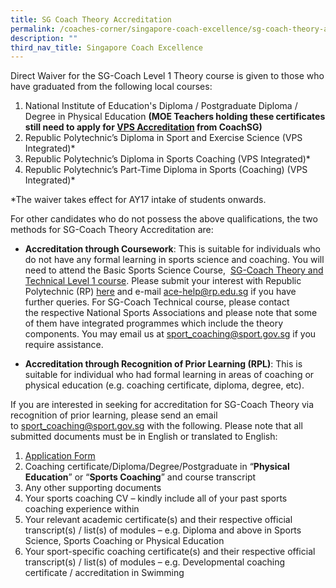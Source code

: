 ```yaml
---
title: SG Coach Theory Accreditation
permalink: /coaches-corner/singapore-coach-excellence/sg-coach-theory-accreditation/
description: ""
third_nav_title: Singapore Coach Excellence
---
```

Direct Waiver for the SG-Coach Level 1 Theory course is given to those who have graduated from the following local courses: 

1.  National Institute of Education's Diploma / Postgraduate Diploma / Degree in Physical Education **(MOE Teachers holding these certificates still need to apply for [VPS Accreditation](/sports-education/value-and-principles-in-sport/) from CoachSG)**
2.  Republic Polytechnic’s Diploma in Sport and Exercise Science (VPS Integrated)\*
3.  Republic Polytechnic’s Diploma in Sports Coaching (VPS Integrated)\*
4.  Republic Polytechnic’s Part-Time Diploma in Sports (Coaching) (VPS Integrated)\*

\*The waiver takes effect for AY17 intake of students onwards.

For other candidates who do not possess the above qualifications, the two methods for SG-Coach Theory Accreditation are:

*   **Accreditation through Coursework**: This is suitable for individuals who do not have any formal learning in sports science and coaching. You will need to attend the Basic Sports Science Course,  [SG-Coach Theory and Technical Level 1 course](/support-resources/coaches-corner/singapore-coach-excellence-sg-coach-programme/). Please submit your interest with Republic Polytechnic (RP) [here](http://www.rp.edu.sg/ace_short_courses.aspx) and e-mail [ace-help@rp.edu.sg](mailto:ace-help@rp.edu.sg) if you have further queries. For SG-Coach Technical course, please contact the respective National Sports Associations and please note that some of them have integrated programmes which include the theory components. You may email us at [sport_coaching@sport.gov.sg](mailto:sport_coaching@sport.gov.sg) if you require assistance.
    
*   **Accreditation through Recognition of Prior Learning (RPL)**: This is suitable for individual who had formal learning in areas of coaching or physical education (e.g. coaching certificate, diploma, degree, etc).

If you are interested in seeking for accreditation for SG-Coach Theory via recognition of prior learning, please send an email to [sport\_coaching@sport.gov.sg](mailto:sport_coaching@sport.gov.sg) with the following. Please note that all submitted documents must be in English or translated to English:

1.  [](https://www.sportsingapore.gov.sg/-/media/SSC/Corporate/Files/Athletes-and-Coaches/Coaches-Corner/BSS-and-SG-Coach-Theory-Accreditation-Application-Form.ashx?la=en&hash=9689A6A646440A3A362541329B7EDA0E983CA0D0)[Application Form](https://www.sportsingapore.gov.sg/-/media/SSC/Corporate/Files/Athletes-and-Coaches/For-Coaches/Coach-Development/Basic-Sports-Science-Course/ISS-and-SG-Coach-Theory-Accreditation-Application-Form.ashx?la=en&hash=21BE262057AE9A1BFD95794435A09287954949F0)
2.  Coaching certificate/Diploma/Degree/Postgraduate in “**Physical Education**” or “**Sports Coaching**” and course transcript
3.  Any other supporting documents
4.  Your sports coaching CV – kindly include all of your past sports coaching experience within
5.  Your relevant academic certificate(s) and their respective official transcript(s) / list(s) of modules – e.g. Diploma and above in Sports Science, Sports Coaching or Physical Education
6.  Your sport-specific coaching certificate(s) and their respective official transcript(s) / list(s) of modules – e.g. Developmental coaching certificate / accreditation in Swimming